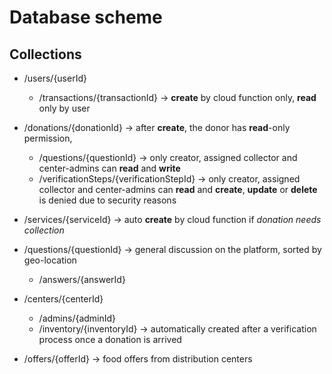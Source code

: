 # Database scheme


## Collections

- /users/{userId}
    - /transactions/{transactionId} -> **create** by cloud function only, **read** only by user

- /donations/{donationId} -> after **create**, the donor has **read**-only permission, 
    - /questions/{questionId} -> only creator, assigned collector and center-admins can **read** and **write**
    - /verificationSteps/{verificationStepId} -> only creator, assigned collector and center-admins can **read** and **create**, **update** or **delete** is denied due to security reasons

- /services/{serviceId} -> auto **create** by cloud function if *donation needs collection*

- /questions/{questionId} -> general discussion on the platform, sorted by geo-location
    - /answers/{answerId}
- /centers/{centerId} 
    - /admins/{adminId}
    - /inventory/{inventoryId} -> automatically created after a verification process once a donation is arrived

- /offers/{offerId} -> food offers from distribution centers
